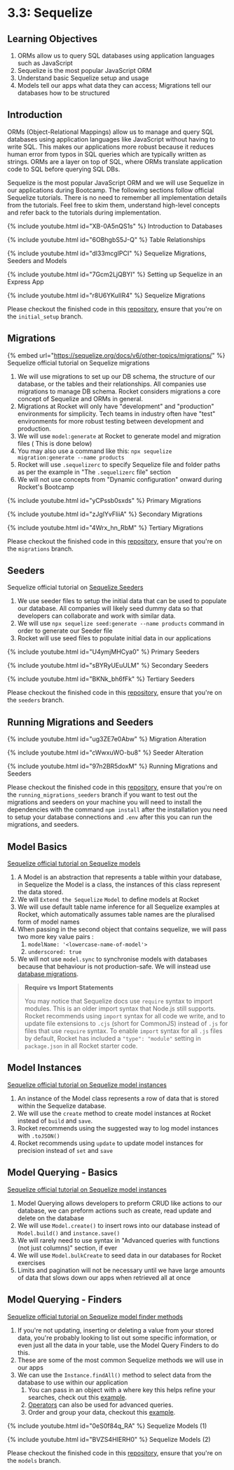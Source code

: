 # 3.3: Sequelize

## Learning Objectives

1. ORMs allow us to query SQL databases using application languages such as JavaScript
2. Sequelize is the most popular JavaScript ORM
3. Understand basic Sequelize setup and usage
4. Models tell our apps what data they can access; Migrations tell our databases how to be structured

## Introduction

ORMs (Object-Relational Mappings) allow us to manage and query SQL databases using application languages like JavaScript without having to write SQL. This makes our applications more robust because it reduces human error from typos in SQL queries which are typically written as strings. ORMs are a layer on top of SQL, where ORMs translate application code to SQL before querying SQL DBs.

Sequelize is the most popular JavaScript ORM and we will use Sequelize in our applications during Bootcamp. The following sections follow official Sequelize tutorials. There is no need to remember all implementation details from the tutorials. Feel free to skim them, understand high-level concepts and refer back to the tutorials during implementation.



{% include youtube.html id="XB-0A5nQS1s" %}
Introduction to Databases&#x20;


{% include youtube.html id="6OBhgbS5J-Q" %}
Table Relationships


{% include youtube.html id="dl33mcglPCI" %}
Sequelize Migrations, Seeders and Models


{% include youtube.html id="7Gcm2LjQBYI" %}
Setting up Sequelize in an Express App


{% include youtube.html id="r8U6YKuIIR4" %}
Sequelize Migrations


Please checkout the finished code in this [repository](https://github.com/rocketacademy/m3\_sequelize\_repo/tree/initial\_setup), ensure that you're on the `initial_setup` branch.

## Migrations

{% embed url="https://sequelize.org/docs/v6/other-topics/migrations/" %}
Sequelize official tutorial on Sequelize migrations


1. We will use migrations to set up our DB schema, the structure of our database, or the tables and their relationships. All companies use migrations to manage DB schema. Rocket considers migrations a core concept of Sequelize and ORMs in general.
2. Migrations at Rocket will only have "development" and "production" environments for simplicity. Tech teams in industry often have "test" environments for more robust testing between development and production.
3. We will use `model:generate` at Rocket to generate model and migration files ( This is done below)
4. You may also use  a command like this: `npx sequelize migration:generate --name products`
5. Rocket will use `.sequelizerc` to specify Sequelize file and folder paths as per the example in "The `.sequelizerc` file" section
6. We will not use concepts from "Dynamic configuration" onward during Rocket's Bootcamp

{% include youtube.html id="yCPssb0sxds" %}
Primary Migrations


{% include youtube.html id="zJglYvFliiA" %}
Secondary Migrations


{% include youtube.html id="4Wrx_hn_RbM" %}
Tertiary Migrations


Please checkout the finished code in this [repository](https://github.com/rocketacademy/m3\_sequelize\_repo/tree/migrations), ensure that you're on the `migrations` branch.



## Seeders

Sequelize official tutorial on [Sequelize Seeders](https://sequelize.org/docs/v6/other-topics/migrations/#creating-the-first-seed)


1. We use seeder files to setup the initial data that can be used to populate our database. All companies will likely seed dummy data so that developers can collaborate and work with similar data.
2. We will use  `npx sequelize seed:generate --name products` command in order to generate our Seeder file
3. Rocket will use seed files to populate initial data in our applications



{% include youtube.html id="U4ymjMHCya0" %}
Primary Seeders


{% include youtube.html id="sBYRyUEuULM" %}
Secondary Seeders


{% include youtube.html id="BKNk_bh6fFk" %}
Tertiary Seeders


Please checkout the finished code in this [repository](https://github.com/rocketacademy/m3\_sequelize\_repo/tree/seeders), ensure that you're on the `seeders` branch.

## Running Migrations and Seeders

{% include youtube.html id="ug3ZE7e0Abw" %}
Migration Alteration


{% include youtube.html id="cWwxuWO-bu8" %}
Seeder Alteration


{% include youtube.html id="97n2BR5doxM" %}
Running Migrations and Seeders


Please checkout the finished code in this [repository](https://github.com/rocketacademy/m3\_sequelize\_repo/tree/running\_migrations\_seeders), ensure that you're on the `running_migrations_seeders` branch if you want to test out the migrations and seeders on your machine you will need to install the dependencies with the command `npm install` after the installation you need to setup your database connections and `.env` after this you can run the migrations, and seeders.



## Model Basics

[Sequelize official tutorial on Sequelize models](https://sequelize.org/docs/v6/core-concepts/model-basics/)

1. A Model is an abstraction that represents a table within your database,  in Sequelize the Model is a class, the instances of this class represent the data stored.&#x20;
2. We will `Extend the Sequelize` `Model` to define models at Rocket
3. We will use default table name inference for all Sequelize examples at Rocket, which automatically assumes table names are the pluralised form of model names
4. When passing in the second object that contains sequelize, we will pass two more key value pairs :&#x20;
   1. `modelName: '<lowercase-name-of-model'>`
   2. `underscored: true`
5. We will not use `model.sync` to synchronise models with databases because that behaviour is not production-safe. We will instead use [database migrations](https://sequelize.org/docs/v6/core-concepts/model-basics/#synchronization-in-production).

>**Require vs Import Statements**
>
>You may notice that Sequelize docs use `require` syntax to import modules. This is an older import syntax that Node.js still supports. Rocket recommends using `import` syntax for all code we write, and to update file extensions to `.cjs` (short for CommonJS) instead of `.js` for files that use `require` syntax. To enable `import` syntax for all `.js` files by default, Rocket has included a `"type": "module"` setting in `package.json` in all Rocket starter code.

## Model Instances

[Sequelize official tutorial on Sequelize model instances](https://sequelize.org/docs/v6/core-concepts/model-instances/)

1. An instance of the Model class represents a row of data that is stored within the Sequelize database.
2. We will use the `create` method to create model instances at Rocket instead of `build` and `save`.
3. Rocket recommends using the suggested way to log model instances with `.toJSON()`
4. Rocket recommends using `update` to update model instances for precision instead of `set` and `save`

## Model Querying - Basics

[Sequelize official tutorial on Sequelize model instances](https://sequelize.org/docs/v6/core-concepts/model-querying-basics/)

1. Model Querying allows developers to preform CRUD like actions to our database, we can preform actions such as create, read update and delete on the database
2. We will use `Model.create()` to insert rows into our database instead of `Model.build()` and `instance.save()`
3. We will rarely need to use syntax in "Advanced queries with functions (not just columns)" section, if ever
4. We will use `Model.bulkCreate` to seed data in our databases for Rocket exercises
5. Limits and pagination will not be necessary until we have large amounts of data that slows down our apps when retrieved all at once

## Model Querying - Finders

[Sequelize official tutorial on Sequelize model finder methods](https://sequelize.org/docs/v6/core-concepts/model-querying-finders/)

1. If you're not updating, inserting or deleting a value from your stored data, you're probably looking to list out some specific information, or even just all the data in your table, use the Model Query Finders to do this.&#x20;
2. These are some of the most common Sequelize methods we will use in our apps
3. We can use the `Instance.findAll()` method to select data from the database to use within our application
   1. You can pass in an object with a where key this helps refine your searches, check out this [example](https://sequelize.org/docs/v6/core-concepts/model-querying-basics/#the-basics).
   2. [Operators](https://sequelize.org/docs/v6/core-concepts/model-querying-basics/#operators) can also be used for advanced queries.
   3. Order and group your data, checkout this [example](https://sequelize.org/docs/v6/core-concepts/model-querying-basics/#ordering-and-grouping).



{% include youtube.html id="0eS0f84q_RA" %}
Sequelize Models (1)



{% include youtube.html id="BVZS4HIERH0" %}
Sequelize Models (2)

Please checkout the finished code in this [repository](https://github.com/rocketacademy/m3\_sequelize\_repo/tree/models), ensure that you're on the `models` branch.


